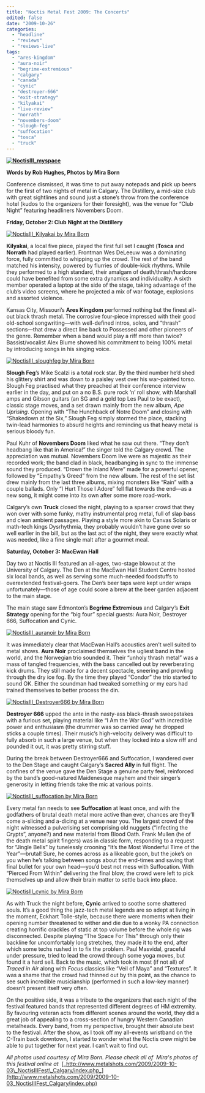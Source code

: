 ```yaml
---
title: "Noctis Metal Fest 2009: The Concerts"
edited: false
date: "2009-10-26"
categories:
  - "headline"
  - "reviews"
  - "reviews-live"
tags:
  - "ares-kingdom"
  - "aura-noir"
  - "begrime-extremious"
  - "calgary"
  - "canada"
  - "cynic"
  - "destroyer-666"
  - "exit-strategy"
  - "kilyakai"
  - "live-review"
  - "norrath"
  - "novembers-doom"
  - "slough-feg"
  - "suffocation"
  - "tosca"
  - "truck"
---
```


**[![NoctisIII_myspace](http://www.hellbound.ca/wp-content/uploads/2009/10/NoctisIII_myspace-194x300.jpg "NoctisIII_myspace")](http://www.hellbound.ca/wp-content/uploads/2009/10/NoctisIII_myspace.jpg)**

**Words by Rob Hughes, Photos by Mira Born**

Conference dismissed, it was time to put away notepads and pick up beers for the first of two nights of metal in Calgary. The Distillery, a mid-size club with great sightlines and sound just a stone’s throw from the conference hotel (kudos to the organizers for their foresight), was the venue for “Club Night” featuring headliners Novembers Doom.

**Friday, October 2: Club Night at the Distillery**

[![NoctisIII_Kilyakai by Mira Born](http://www.hellbound.ca/wp-content/uploads/2009/10/NoctisIII_Kilyakai-by-Mira-Born-300x206.jpg "NoctisIII_Kilyakai by Mira Born")](http://www.hellbound.ca/wp-content/uploads/2009/10/NoctisIII_Kilyakai-by-Mira-Born.jpg)

**Kilyakai**, a local five piece, played the first full set I caught (**Tosca** and **Norrath** had played earlier). Frontman Wes DeLeeuw was a dominating force, fully committed to whipping up the crowd. The rest of the band matched his intensity, powered by flurries of double-kick rhythms. While they performed to a high standard, their amalgam of death/thrash/hardcore could have benefited from some extra dynamics and individuality. A sixth member operated a laptop at the side of the stage, taking advantage of the club’s video screens, where he projected a mix of war footage, explosions and assorted violence.

Kansas City, Missouri’s **Ares Kingdom** performed nothing but the finest all-out black thrash metal. The corrosive four-piece impressed with their good old-school songwriting—with well-defined intros, solos, and “thrash” sections—that drew a direct line back to Possessed and other pioneers of the genre. Remember when a band would play a riff more than twice?Bassist/vocalist Alex Blume showed his commitment to being 100% metal by introducing songs in his singing voice.

[![NoctisIII_sloughfeg by Mira Born](http://www.hellbound.ca/wp-content/uploads/2009/10/NoctisIII_sloughfeg-by-Mira-Born-300x199.jpg "NoctisIII_sloughfeg by Mira Born")](http://www.hellbound.ca/wp-content/uploads/2009/10/NoctisIII_sloughfeg-by-Mira-Born.jpg)

**Slough Feg**’s Mike Scalzi is a total rock star. By the third number he’d shed his glittery shirt and was down to a paisley vest over his war-painted torso. Slough Feg practised what they preached at their conference interview earlier in the day, and put on a no B.S. pure rock ‘n’ roll show, with Marshall amps and Gibson guitars (an SG and a gold top Les Paul to be exact), classic stage moves, and a set drawn mainly from the new album, _Ape Uprising_. Opening with “The Hunchback of Notre Doom” and closing with “Shakedown at the Six,” Slough Feg simply stormed the place, stacking twin-lead harmonies to absurd heights and reminding us that heavy metal is serious bloody fun.

Paul Kuhr of **Novembers Doom** liked what he saw out there. “They don’t headbang like that in America!” the singer told the Calgary crowd. The appreciation was mutual. Novembers Doom live were as majestic as their recorded work; the band clad in black, headbanging in sync to the immense sound they produced. “Drown the Inland Mere” made for a powerful opener, followed by “Empathy’s Greed” from the new album. The rest of the set list drew mainly from the last three albums, mixing monsters like “Rain” with a couple ballads. Only “I Hurt Those I Adore” fell flat towards the end—as a new song, it might come into its own after some more road-work.

Calgary’s own **Truck** closed the night, playing to a sparser crowd that they won over with some funky, mathy instrumental prog metal, full of slap bass and clean ambient passages. Playing a style more akin to Canvas Solaris or math-tech kings Dysrhythmia, they probably wouldn’t have gone over so well earlier in the bill, but as the last act of the night, they were exactly what was needed, like a fine single malt after a gourmet meal.

**Saturday, October 3: MacEwan Hall**

Day two at Noctis III featured an all-ages, two-stage blowout at the University of Calgary. The Den at the MacEwan Hall Student Centre hosted six local bands, as well as serving some much-needed foodstuffs to overextended festival-goers. The Den’s beer taps were kept under wraps unfortunately—those of age could score a brew at the beer garden adjacent to the main stage.

The main stage saw Edmonton’s **Begrime Extremious** and Calgary’s **Exit Strategy** opening for the “big four” special guests: Aura Noir, Destroyer 666, Suffocation and Cynic.

[![NoctisIII_auranoir by Mira Born](http://www.hellbound.ca/wp-content/uploads/2009/10/NoctisIII_auranoir-by-Mira-Born-300x205.jpg "NoctisIII_auranoir by Mira Born")](http://www.hellbound.ca/wp-content/uploads/2009/10/NoctisIII_auranoir-by-Mira-Born.jpg)

It was immediately clear that MacEwan Hall’s acoustics aren’t well suited to metal shows. **Aura Noir** proclaimed themselves the ugliest band in the world, and the Norwegian trio sounded it. Their “unholy thrash metal” was a mass of tangled frequencies, with the bass cancelled out by reverberating kick drums. They still made for a decent spectacle, sneering and prowling through the dry ice fog. By the time they played “Condor” the trio started to sound OK. Either the soundman had tweaked something or my ears had trained themselves to better process the din.

[![NoctisIII_Destroyer666 by Mira Born](http://www.hellbound.ca/wp-content/uploads/2009/10/NoctisIII_Destroyer666-by-Mira-Born-300x204.jpg "NoctisIII_Destroyer666 by Mira Born")](http://www.hellbound.ca/wp-content/uploads/2009/10/NoctisIII_Destroyer666-by-Mira-Born.jpg)

**Destroyer 666** upped the ante in the nasty-ass black-thrash sweepstakes with a furious set, playing material like “I Am the War God” with incredible power and enthusiasm (the drummer was so carried away he dropped sticks a couple times). Their music’s high-velocity delivery was difficult to fully absorb in such a large venue, but when they locked into a slow riff and pounded it out, it was pretty stirring stuff.

During the break between Destroyer666 and Suffocation, I wandered over to the Den Stage and caught Calgary’s **Sacred Ally** in full flight. The confines of the venue gave the Den Stage a genuine party feel, reinforced by the band’s good-natured Maidenesque mayhem and their singer’s generosity in letting friends take the mic at various points.

[![NoctisIII_suffocation by Mira Born](http://www.hellbound.ca/wp-content/uploads/2009/10/NoctisIII_suffocation-by-Mira-Born-300x204.jpg "NoctisIII_suffocation by Mira Born")](http://www.hellbound.ca/wp-content/uploads/2009/10/NoctisIII_suffocation-by-Mira-Born.jpg)

Every metal fan needs to see **Suffocation** at least once, and with the godfathers of brutal death metal more active than ever, chances are they’ll come a-slicing and a-dicing at a venue near you. The largest crowd of the night witnessed a pulverising set comprising old nuggets (“Infecting the Crypts”, anyone?) and new material from Blood Oath. Frank Mullen (he of the death metal spirit fingers) was in classic form, responding to a request for “Jingle Bells” by tunelessly crooning “It’s the Most Wonderful Time of the Year”—brutal! Sure, he comes across as a likeable goon, but the joke’s on you when he’s talking between songs about the end-times and saving that final bullet for your own head—you’d best not mess with Suffocation. With “Pierced From Within” delivering the final blow, the crowd were left to pick themselves up and allow their brain matter to settle back into place.

[![NoctisIII_cynic by Mira Born](http://www.hellbound.ca/wp-content/uploads/2009/10/NoctisIII_cynic-by-Mira-Born-300x199.jpg "NoctisIII_cynic by Mira Born")](http://www.hellbound.ca/wp-content/uploads/2009/10/NoctisIII_cynic-by-Mira-Born.jpg)

As with Truck the night before, **Cynic** arrived to soothe some shattered souls. It’s a good thing the jazz-tech metal legends are so adept at living in the moment, Eckhart Tolle-style, because there were moments when their opening number threatened to wither and die due to a wonky PA connection creating horrific crackles of static at top volume before the whole rig was disconnected. Despite playing “The Space For This” through only their backline for uncomfortably long stretches, they made it to the end, after which some techs rushed in to fix the problem. Paul Masvidal, graceful under pressure, tried to lead the crowd through some yoga moves, but found it a hard sell. Back to the music, which took in most (if not all) of _Traced in Air_ along with _Focus_ classics like “Veil of Maya” and “Textures”. It was a shame that the crowd had thinned out by this point, as the chance to see such incredible musicianship (performed in such a low-key manner) doesn’t present itself very often.

On the positive side, it was a tribute to the organizers that each night of the festival featured bands that represented different degrees of HM extremity. By favouring veteran acts from different scenes around the world, they did a great job of appealing to a cross-section of hungry Western Canadian metalheads. Every band, from my perspective, brought their absolute best to the festival. After the show, as I took off my all-events wristband on the C-Train back downtown, I started to wonder what the Noctis crew might be able to put together for next year. I can’t wait to find out.

_All photos used courtesy of Mira Born. Please check all of  Mira's photos of this festival online at_  [_http://www.metalshots.com/2009/2009-10-03\_NoctisIIIFest\_Calgary/index.php_](http://www.metalshots.com/2009/2009-10-03_NoctisIIIFest_Calgary/index.php)
